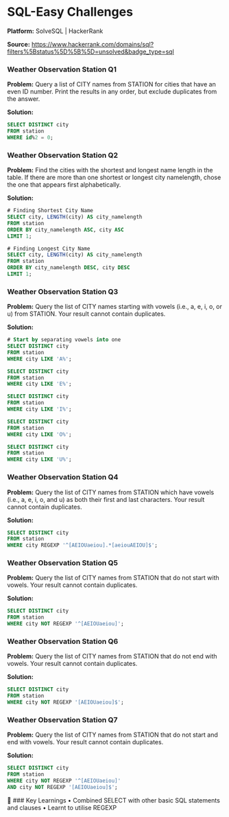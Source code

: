 # SQL-Easy Challenges

**Platform:** SolveSQL | HackerRank

**Source:** https://www.hackerrank.com/domains/sql?filters%5Bstatus%5D%5B%5D=unsolved&badge_type=sql 

### Weather Observation Station Q1
**Problem:** Query a list of CITY names from STATION for cities that have an even ID number. Print the results in any order, but exclude duplicates from the answer.

**Solution:** 
```sql
SELECT DISTINCT city
FROM station
WHERE id%2 = 0;
```

###  Weather Observation Station Q2
**Problem:** Find the cities with the shortest and longest name length in the table. If there are more than one shortest or longest city namelength, chose the one that appears first alphabetically.

**Solution:** 
```sql
# Finding Shortest City Name
SELECT city, LENGTH(city) AS city_namelength
FROM station
ORDER BY city_namelength ASC, city ASC
LIMIT 1;

# Finding Longest City Name
SELECT city, LENGTH(city) AS city_namelength
FROM station
ORDER BY city_namelength DESC, city DESC
LIMIT 1;
```

### Weather Observation Station Q3
**Problem:** Query the list of CITY names starting with vowels (i.e., a, e, i, o, or u) from STATION. Your result cannot contain duplicates.

**Solution:** 
```sql
# Start by separating vowels into one
SELECT DISTINCT city
FROM station
WHERE city LIKE 'A%';

SELECT DISTINCT city
FROM station
WHERE city LIKE 'E%';

SELECT DISTINCT city
FROM station
WHERE city LIKE 'I%';

SELECT DISTINCT city
FROM station
WHERE city LIKE 'O%';

SELECT DISTINCT city
FROM station
WHERE city LIKE 'U%';
```

### Weather Observation Station Q4
**Problem:** Query the list of CITY names from STATION which have vowels (i.e., a, e, i, o, and u) as both their first and last characters. Your result cannot contain duplicates.

**Solution:** 
```sql
SELECT DISTINCT city
FROM station
WHERE city REGEXP '^[AEIOUaeiou].*[aeiouAEIOU]$';
```

### Weather Observation Station Q5
**Problem:** Query the list of CITY names from STATION that do not start with vowels. Your result cannot contain duplicates.

**Solution:** 
```sql
SELECT DISTINCT city
FROM station
WHERE city NOT REGEXP '^[AEIOUaeiou]';
```

### Weather Observation Station Q6
**Problem:** Query the list of CITY names from STATION that do not end with vowels. Your result cannot contain duplicates.

**Solution:** 
```sql
SELECT DISTINCT city
FROM station
WHERE city NOT REGEXP '[AEIOUaeiou]$';
```

### Weather Observation Station Q7
**Problem:** Query the list of CITY names from STATION that do not start and end with vowels. Your result cannot contain duplicates.

**Solution:** 
```sql
SELECT DISTINCT city
FROM station
WHERE city NOT REGEXP '^[AEIOUaeiou]'
AND city NOT REGEXP '[AEIOUaeiou]$';
```
📝 ### Key Learnings
• Combined SELECT with other basic SQL statements and clauses
• Learnt to utilise REGEXP 

